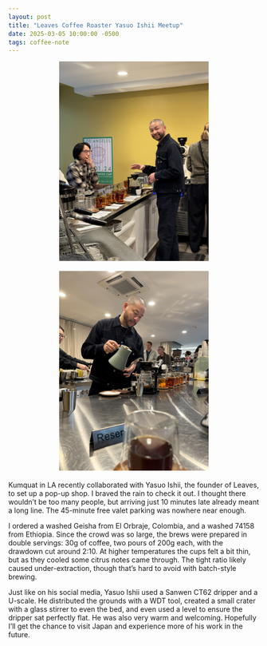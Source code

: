 ```yaml
---
layout: post
title: "Leaves Coffee Roaster Yasuo Ishii Meetup"
date: 2025-03-05 10:00:00 -0500
tags: coffee-note
---
```

<!--more-->
<style>
.image-container {
  display: flex;
  flex-wrap: wrap;
  gap: 20px;
  margin-bottom: 20px;
  align-items: stretch;
}

.image-wrapper {
  flex: 1;
  min-width: 300px;
  height: 400px;
}

.image-wrapper img {
  width: 100%;
  height: 100%;
  object-fit: contain;
}
</style>

<div class="image-container">
  <div class="image-wrapper">
    <img src="/images/2025-03-05-Leaves-Coffee-Meetup/IMG_9793.JPG" alt="pic1">
  </div>
  <div class="image-wrapper">
    <img src="/images/2025-03-05-Leaves-Coffee-Meetup/IMG_9800.JPG" alt="pic2">
  </div>
</div>

Kumquat in LA recently collaborated with Yasuo Ishii, the founder of Leaves, to set up a pop-up shop. I braved the rain to check it out. I thought there wouldn’t be too many people, but arriving just 10 minutes late already meant a long line. The 45-minute free valet parking was nowhere near enough.

I ordered a washed Geisha from El Orbraje, Colombia, and a washed 74158 from Ethiopia. Since the crowd was so large, the brews were prepared in double servings: 30g of coffee, two pours of 200g each, with the drawdown cut around 2:10. At higher temperatures the cups felt a bit thin, but as they cooled some citrus notes came through. The tight ratio likely caused under-extraction, though that’s hard to avoid with batch-style brewing.

Just like on his social media, Yasuo Ishii used a Sanwen CT62 dripper and a U-scale. He distributed the grounds with a WDT tool, created a small crater with a glass stirrer to even the bed, and even used a level to ensure the dripper sat perfectly flat. He was also very warm and welcoming. Hopefully I’ll get the chance to visit Japan and experience more of his work in the future.
